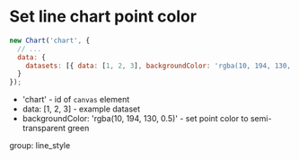 # Set line chart point color

```javascript
new Chart('chart', {
  // ...
  data: {
    datasets: [{ data: [1, 2, 3], backgroundColor: 'rgba(10, 194, 130, 0.5)' }]
  }
});
```

- 'chart' - id of ```canvas``` element
- data: \[1, 2, 3\] - example dataset
- backgroundColor: 'rgba(10, 194, 130, 0.5)' - set point color to semi-transparent green

group: line_style
